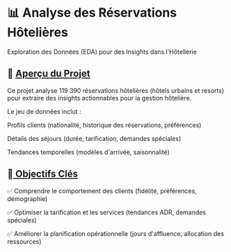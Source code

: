 # 📊 Analyse des Réservations Hôtelières
Exploration des Données (EDA) pour des Insights dans l'Hôtellerie

## 📌 <ins>Aperçu du Projet</ins>

Ce projet analyse 119 390 réservations hôtelières (hôtels urbains et resorts)
pour extraire des insights actionnables pour la gestion hôtelière.

Le jeu de données inclut :

Profils clients (nationalité, historique des réservations, préférences)

Détails des séjours (durée, tarification, demandes spéciales)

Tendances temporelles (modèles d'arrivée, saisonnalité)

## 🎯<ins> Objectifs Clés </ins>

✅ Comprendre le comportement des clients (fidélité, préférences, démographie)

✅ Optimiser la tarification et les services (tendances ADR, demandes spéciales)

✅ Améliorer la planification opérationnelle (jours d'affluence, allocation des ressources)
